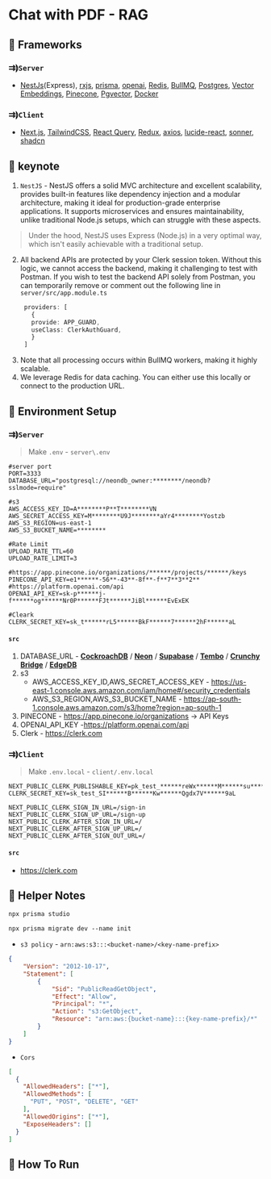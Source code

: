 # Chat with PDF - RAG
## 🔗 Frameworks
### ⇉⟭`Server`
- [NestJs](https://nestjs.com/)(Express), [rxjs](https://rxjs.dev/), [prisma](https://www.prisma.io/), [openai](https://beta.openai.com/), [Redis](https://redis.io/), [BullMQ](https://docs.bullmq.io/), [Postgres](https://www.postgresql.org/), [Vector Embeddings](https://docs.pinecone.io/docs/vector-embeddings), [Pinecone](https://www.pinecone.io/), [Pgvector](https://github.com/pgvector/pgvector), [Docker](https://www.docker.com/)

### ⇉⟭`Client`
- [Next.js](https://nextjs.org/), [TailwindCSS](https://tailwindcss.com/), [React Query](https://tanstack.com/query/v3/), [Redux](https://redux.js.org/), [axios](https://axios-http.com/), [lucide-react](https://lucide.dev/), [sonner](https://sonner.emilkowal.ski/), [shadcn](https://ui.shadcn.com/)
## 🔗 keynote
1. `NestJS` - NestJS offers a solid MVC architecture and excellent scalability, provides built-in features like dependency injection and a modular architecture, making it ideal for production-grade enterprise applications. It supports microservices and ensures maintainability, unlike traditional Node.js setups, which can struggle with these aspects.
> Under the hood, NestJS uses Express (Node.js) in a very optimal way, which isn't easily achievable with a traditional setup.

2. All backend APIs are protected by your Clerk session token. Without this logic, we cannot access the backend, making it challenging to test with Postman. If you wish to test the backend API solely from Postman, you can temporarily remove or comment out the following line in `server/src/app.module.ts`
   ```ts
    providers: [
      {
      provide: APP_GUARD,
      useClass: ClerkAuthGuard,
      }
    ]
   ```
3. Note that all processing occurs within BullMQ workers, making it highly scalable.
4. We leverage Redis for data caching. You can either use this locally or connect to the production URL.

## 🔗 Environment Setup
### ⇉⟭`Server`
> Make `.env` - `server\.env`
```dotenv
#server port
PORT=3333
DATABASE_URL="postgresql://neondb_owner:********/neondb?sslmode=require"

#s3
AWS_ACCESS_KEY_ID=A********P**T********VN
AWS_SECRET_ACCESS_KEY=M********U9J********aYr4********Yostzb
AWS_S3_REGION=us-east-1
AWS_S3_BUCKET_NAME=********

#Rate Limit
UPLOAD_RATE_TTL=60
UPLOAD_RATE_LIMIT=3

#https://app.pinecone.io/organizations/******/projects/******/keys
PINECONE_API_KEY=e1******-56**-43**-8f**-f**7**3**2**
#https://platform.openai.com/api
OPENAI_API_KEY=sk-p******j-f******og******Nr0P******FJt******JiBl******EvExEK

#Cleark
CLERK_SECRET_KEY=sk_t******rL5******BkF******7******2hF******aL
```
#### `src`

1. DATABASE_URL - [**CockroachDB**](https://www.cockroachlabs.com/) / [**Neon**](https://neon.tech/) / [**Supabase**](https://supabase.com/) / [**Tembo**](https://tembo.io/) / [**Crunchy Bridge**](https://www.crunchybridge.com/) / [**EdgeDB**](https://www.edgedb.com/)
2. s3
    - AWS_ACCESS_KEY_ID,AWS_SECRET_ACCESS_KEY - https://us-east-1.console.aws.amazon.com/iam/home#/security_credentials
    - AWS_S3_REGION,AWS_S3_BUCKET_NAME - https://ap-south-1.console.aws.amazon.com/s3/home?region=ap-south-1
3. PINECONE - https://app.pinecone.io/organizations -> API Keys
4. OPENAI_API_KEY -https://platform.openai.com/api
5. Clerk - https://clerk.com
### ⇉⟭`Client`
> Make `.env.local` - `client/.env.local`
```dotenv
NEXT_PUBLIC_CLERK_PUBLISHABLE_KEY=pk_test_******reWx******M******su******b3******uZG******A
CLERK_SECRET_KEY=sk_test_SI******B******Kw******Qgdx7V******9aL

NEXT_PUBLIC_CLERK_SIGN_IN_URL=/sign-in
NEXT_PUBLIC_CLERK_SIGN_UP_URL=/sign-up
NEXT_PUBLIC_CLERK_AFTER_SIGN_IN_URL=/
NEXT_PUBLIC_CLERK_AFTER_SIGN_UP_URL=/
NEXT_PUBLIC_CLERK_AFTER_SIGN_OUT_URL=/
```
#### `src`
- https://clerk.com


## 🔗 Helper Notes
```md
npx prisma studio

npx prisma migrate dev --name init
```
- `s3 policy` - `arn:aws:s3:::<bucket-name>/<key-name-prefix>`
```json
{
    "Version": "2012-10-17",
    "Statement": [
        {
            "Sid": "PublicReadGetObject",
            "Effect": "Allow",
            "Principal": "*",
            "Action": "s3:GetObject",
            "Resource": "arn:aws:{bucket-name}:::{key-name-prefix}/*"
        }
    ]
}
```
- `Cors`
```json
[
  {
    "AllowedHeaders": ["*"],
    "AllowedMethods": [
      "PUT", "POST", "DELETE", "GET"
    ],
    "AllowedOrigins": ["*"],
    "ExposeHeaders": []
  }
]
```

## 🔗 How To Run
